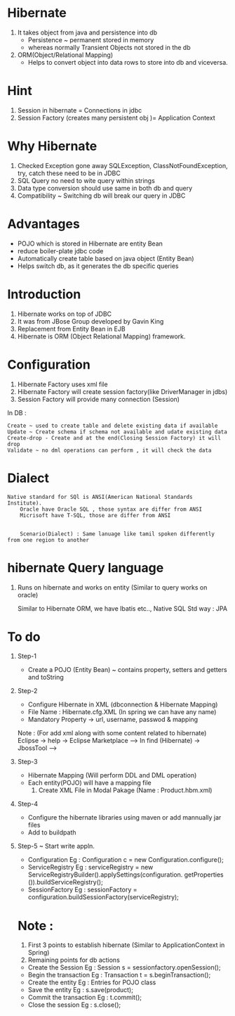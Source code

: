 # Hibernate
1. It takes object from java and persistence into db
    * Persistence ~ permanent stored in memory
    * whereas normally Transient Objects not stored in the db
2. ORM(Object/Relational Mapping) 
    * Helps to convert object into data rows to store into db and viceversa.



# Hint
1. Session in hibernate = Connections in jdbc
2. Session Factory (creates many persistent obj )=  Application Context





# Why Hibernate
1. Checked Exception gone away 
    SQLException, ClassNotFoundException, try, catch these need to be in JDBC 
2. SQL Query no need to wite query within strings
3. Data type conversion should use same in both db and query
4. Compatibility ~ Switching db will break our query in JDBC



# Advantages
* POJO which is stored in Hibernate are entity Bean
* reduce boiler-plate jdbc code
* Automatically create table based on java object (Entity Bean)
* Helps switch db, as it generates the db specific queries



# Introduction
1. Hibernate works on top of JDBC
2. It was from JBose Group developed by Gavin King
3. Replacement from Entity Bean in EJB
4. Hibernate is ORM (Object Relational Mapping) framework.



# Configuration
1. Hibernate Factory uses xml file
2. Hibernate Factory will create session factory(like DriverManager in jdbs)
3. Session Factory will provide many connection (Session)

In DB :

    Create ~ used to create table and delete existing data if available
    Update ~ Create schema if schema not available and udate existing data
    Create-drop - Create and at the end(Closing Session Factory) it will drop
    Validate ~ no dml operations can perform , it will check the data



# Dialect
    Native standard for SQl is ANSI(American National Standards Institute).
        Oracle have Oracle SQL , those syntax are differ from ANSI
        Micrisoft have T-SQL, those are differ from ANSI

        
        Scenario(Dialect) : Same lanuage like tamil spoken differently from one region to another



# hibernate Query language

1. Runs on hibernate and works on entity (Similar to query works on oracle)

    Similar to Hibernate ORM, we have Ibatis etc..,
    Native SQL
    Std way : JPA 



# To do
1. Step-1
    * Create a POJO (Entity Bean)
        ~ contains property, setters and getters and toString


2. Step-2
    * Configure Hibernate in XML (dbconnection & Hibernate Mapping)
    * File Name : Hibernate.cfg.XML (In spring we can have any name)
    * Mandatory Property -> url, username, passwod & mapping

    Note : (For add xml along with some content related to hibernate)
        Eclipse -> help -> Eclipse Marketplace --> In find (Hibernate) -> JbossTool --> 


3. Step-3 
    * Hibernate Mapping  (Will perform DDL and DML operation)
    * Each entity(POJO) will have a mapping file
        1. Create XML File in Modal Pakage (Name : Product.hbm.xml)
                 

4. Step-4
    * Configure the hibernate libraries using maven or add mannually jar files
    * Add to buildpath


5. Step-5
    ~ Start write appln.

    * Configuration 
        Eg : Configuration c = new Configuration.configure();
    * ServiceRegistry
        Eg : serviceRegistry = new ServiceRegistryBuilder().applySettings(configuration.    getProperties   ()).buildServiceRegistry();
    * SessionFactory
        Eg : sessionFactory = configuration.buildSessionFactory(serviceRegistry);

    # Note : 
    1. First 3 points to establish hibernate (Similar to ApplicationContext in Spring)
    2. Remaining points for db actions

    * Create the Session
        Eg : Session s = sessionfactory.openSession();
    * Begin the transaction
        Eg : Transaction t = s.beginTransaction();
    * Create the entity
        Eg : Entries for POJO class
    * Save the entity
        Eg : s.save(product);
    * Commit the transaction
        Eg : t.commit();
    * Close the session
        Eg : s.close();


